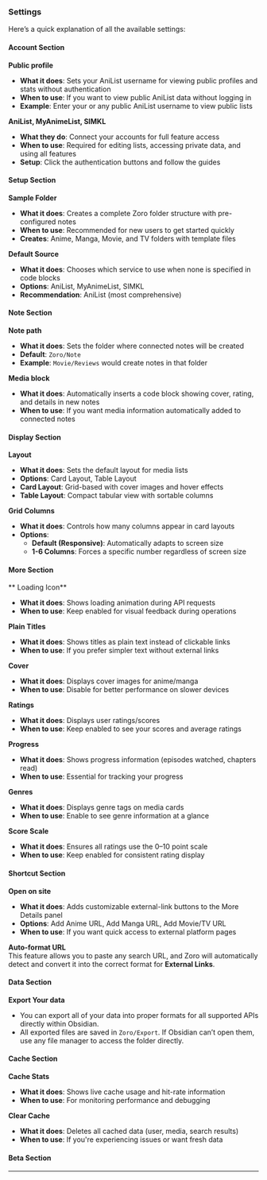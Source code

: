 ### Settings

Here’s a quick explanation of all the available settings:
#### **Account Section**

**Public profile**
- **What it does**: Sets your AniList username for viewing public profiles and stats without authentication
- **When to use**: If you want to view public AniList data without logging in
- **Example**: Enter your or any public AniList username to view public lists

**AniList,  MyAnimeList,  SIMKL**
- **What they do**: Connect your accounts for full feature access
- **When to use**: Required for editing lists, accessing private data, and using all features
- **Setup**: Click the authentication buttons and follow the guides

#### **Setup Section**

**Sample Folder**
- **What it does**: Creates a complete Zoro folder structure with pre-configured notes
- **When to use**: Recommended for new users to get started quickly
- **Creates**: Anime, Manga, Movie, and TV folders with template files

**Default Source**
- **What it does**: Chooses which service to use when none is specified in code blocks
- **Options**: AniList, MyAnimeList, SIMKL
- **Recommendation**: AniList (most comprehensive)

#### **Note Section**

**Note path**
- **What it does**: Sets the folder where connected notes will be created
- **Default**: `Zoro/Note`
- **Example**: `Movie/Reviews` would create notes in that folder

**Media block**
- **What it does**: Automatically inserts a code block showing cover, rating, and details in new notes
- **When to use**: If you want media information automatically added to connected notes

#### **Display Section**

**Layout**
- **What it does**: Sets the default layout for media lists
- **Options**: Card Layout, Table Layout
- **Card Layout**: Grid-based with cover images and hover effects
- **Table Layout**: Compact tabular view with sortable columns

**Grid Columns**
- **What it does**: Controls how many columns appear in card layouts
- **Options**:
  - **Default (Responsive)**: Automatically adapts to screen size
  - **1-6 Columns**: Forces a specific number regardless of screen size

#### **More Section**

** Loading Icon**
- **What it does**: Shows loading animation during API requests
- **When to use**: Keep enabled for visual feedback during operations

**Plain Titles**
- **What it does**: Shows titles as plain text instead of clickable links
- **When to use**: If you prefer simpler text without external links

**Cover**
- **What it does**: Displays cover images for anime/manga
- **When to use**: Disable for better performance on slower devices

**Ratings**
- **What it does**: Displays user ratings/scores
- **When to use**: Keep enabled to see your scores and average ratings

**Progress**
- **What it does**: Shows progress information (episodes watched, chapters read)
- **When to use**: Essential for tracking your progress

**Genres**
- **What it does**: Displays genre tags on media cards
- **When to use**: Enable to see genre information at a glance

**Score Scale**
- **What it does**: Ensures all ratings use the 0–10 point scale
- **When to use**: Keep enabled for consistent rating display

#### **Shortcut Section**

**Open on site**
- **What it does**: Adds customizable external-link buttons to the More Details panel
- **Options**: Add Anime URL, Add Manga URL, Add Movie/TV URL
- **When to use**: If you want quick access to external platform pages

**Auto-format URL**  
This feature allows you to paste any search URL, and Zoro will automatically detect and convert it into the correct format for **External Links**. 

#### **Data Section**

**Export Your data**
- You can export all of your data into proper formats for all supported APIs directly within Obsidian.  
- All exported files are saved in `Zoro/Export`. If Obsidian can’t open them, use any file manager to access the folder directly.

#### **Cache Section**

**Cache Stats**
- **What it does**: Shows live cache usage and hit-rate information
- **When to use**: For monitoring performance and debugging

**Clear Cache**
- **What it does**: Deletes all cached data (user, media, search results)
- **When to use**: If you're experiencing issues or want fresh data

#### **Beta Section**


---
